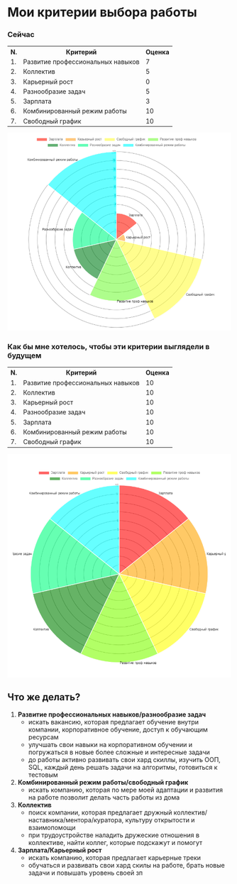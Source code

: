 # Мои критерии выбора работы

### Сейчас
<table>
    <tr>
        <th>N.</th>
        <th>Критерий</th>
        <th>Оценка</th>
    </tr>
    <tr>
        <td>1.</td>
        <td>Развитие профессиональных навыков</td>
        <td>7</td>
    </tr>
    <tr>
        <td>2.</td>
        <td>Коллектив</td>
        <td>5</td>
    </tr>
    <tr>
        <td>3.</td>
        <td>Карьерный рост</td>
        <td>0</td>
    </tr>
    <tr>
        <td>4.</td>
        <td>Разнообразие задач</td>
        <td>5</td>
    </tr>
    <tr>
        <td>5.</td>
        <td>Зарплата</td>
        <td>3</td>
    </tr>
    <tr>
        <td>6.</td>
        <td>Комбинированный режим работы</td>
        <td>10</td>
    </tr>
    <tr>
        <td>7.</td>
        <td>Свободный график</td>
        <td>10</td>
    </tr>
</table>

![Критерии работы сейчас](критерии(сейчас).png)

###  Как бы мне хотелось, чтобы эти критерии выглядели в будущем
<table>
    <tr>
        <th>N.</th>
        <th>Критерий</th>
        <th>Оценка</th>
    </tr>
    <tr>
        <td>1.</td>
        <td>Развитие профессиональных навыков</td>
        <td>10</td>
    </tr>
    <tr>
        <td>2.</td>
        <td>Коллектив</td>
        <td>10</td>
    </tr>
    <tr>
        <td>3.</td>
        <td>Карьерный рост</td>
        <td>10</td>
    </tr>
    <tr>
        <td>4.</td>
        <td>Разнообразие задач</td>
        <td>10</td>
    </tr>
    <tr>
        <td>5.</td>
        <td>Зарплата</td>
        <td>10</td>
    </tr>
    <tr>
        <td>6.</td>
        <td>Комбинированный режим работы</td>
        <td>10</td>
    </tr>
    <tr>
        <td>7.</td>
        <td>Свободный график</td>
        <td>10</td>
    </tr>
</table>

![Критерии работы в будущем](критерии(будущее).png)

## Что же делать?

1. __Развитие профессиональных навыков/разнообразие задач__
    + искать вакансию, которая предлагает обучение внутри компании, корпоративное обучение, доступ к обучающим ресурсам
    + улучшать свои навыки на корпоративном обучении и погружаться в новые более сложные и интересные задачи
    + до работы активно развивать свои хард скиллы, изучить ООП, SQL, каждый день решать задачи на алгоритмы, готовиться к тестовым
2. __Комбинированный режим работы/свободный график__
    + искать компанию, которая по мере моей адаптации и развития на работе позволит делать часть работы из дома
3. __Коллектив__
    + поиск компании, которая предлагает дружный коллектив/наставника/ментора/куратора, культуру открытости и взаимопомощи
    + при трудоустройстве наладить дружеские отношения в коллективе, найти коллег, которые подскажут и помогут
4. __Зарплата/Карьерный рост__
    + искать компанию, которая предлагает карьерные треки
    + обучаться и развивать свои хард скилы на работе, брать новые задачи и повышать уровень своей зп

